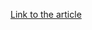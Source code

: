 [Link to the article](https://washingtonpost.com/wp-dyn/content/article/2010/08/24/AR2010082406495.html)
